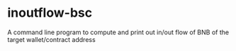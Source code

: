 # inoutflow-bsc
A command line program to compute and print out in/out flow of BNB of the target wallet/contract address

